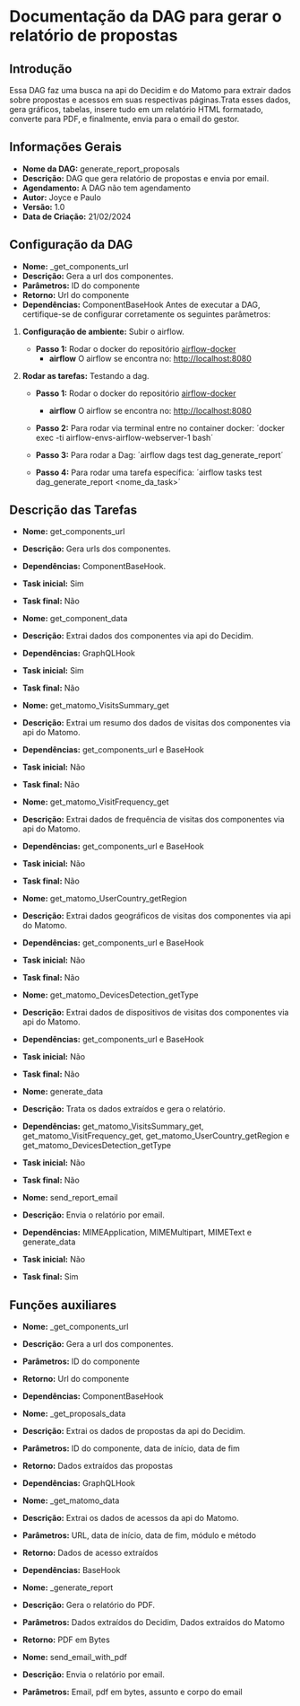 # Documentação da DAG para gerar o relatório de propostas

<!-- START doctoc generated TOC please keep comment here to allow auto update -->
<!-- DON'T EDIT THIS SECTION, INSTEAD RE-RUN doctoc TO UPDATE -->
<!-- END doctoc generated TOC please keep comment here to allow auto update -->

## Introdução

Essa DAG faz uma busca na api do Decidim e do Matomo para extrair dados sobre propostas e acessos em suas respectivas páginas.Trata esses dados, gera gráficos, tabelas, insere tudo em um relatório HTML formatado, converte para PDF, e finalmente, envia para o email do gestor.

## Informações Gerais

- **Nome da DAG:** generate_report_proposals
- **Descrição:** DAG que gera relatório de propostas e envia por email.
- **Agendamento:** A DAG não tem agendamento
- **Autor:** Joyce e Paulo
- **Versão:** 1.0
- **Data de Criação:** 21/02/2024

## Configuração da DAG

- **Nome:** _get_components_url
- **Descrição:** Gera a url dos componentes.
- **Parâmetros:** ID do componente
- **Retorno:** Url do componente
- **Dependências:** ComponentBaseHook
Antes de executar a DAG, certifique-se de configurar corretamente os seguintes parâmetros:

1. **Configuração de ambiente:** Subir o airflow.
    - **Passo 1:** Rodar o docker do repositório [airflow-docker](https://gitlab.com/lappis-unb/decidimbr/airflow-docker)
        - **airflow** O airflow se encontra no: <http://localhost:8080>

2. **Rodar as tarefas:** Testando a dag.
    - **Passo 1:** Rodar o docker do repositório [airflow-docker](https://gitlab.com/lappis-unb/decidimbr/airflow-docker)
        - **airflow** O airflow se encontra no: <http://localhost:8080>

    - **Passo 2:** Para rodar via terminal entre no container docker: ´docker exec -ti airflow-envs-airflow-webserver-1 bash´

    - **Passo 3:** Para rodar a Dag: ´airflow dags test dag_generate_report´

    - **Passo 4:** Para rodar uma tarefa específica: ´airflow tasks test dag_generate_report <nome_da_task>´

## Descrição das Tarefas

- **Nome:** get_components_url
- **Descrição:** Gera urls dos componentes.
- **Dependências:** ComponentBaseHook.
- **Task inicial:** Sim
- **Task final:** Não

- **Nome:** get_component_data
- **Descrição:** Extrai dados dos componentes via api do Decidim.
- **Dependências:** GraphQLHook
- **Task inicial:** Sim
- **Task final:** Não

- **Nome:** get_matomo_VisitsSummary_get
- **Descrição:** Extrai um resumo dos dados de visitas dos componentes via api do Matomo.
- **Dependências:** get_components_url e BaseHook
- **Task inicial:** Não
- **Task final:** Não

- **Nome:** get_matomo_VisitFrequency_get
- **Descrição:** Extrai dados de frequência de visitas dos componentes via api do Matomo.
- **Dependências:** get_components_url e BaseHook
- **Task inicial:** Não
- **Task final:** Não

- **Nome:** get_matomo_UserCountry_getRegion
- **Descrição:** Extrai dados geográficos de visitas dos componentes via api do Matomo.
- **Dependências:** get_components_url e BaseHook
- **Task inicial:** Não
- **Task final:** Não

- **Nome:** get_matomo_DevicesDetection_getType
- **Descrição:** Extrai dados de dispositivos de visitas dos componentes via api do Matomo.
- **Dependências:** get_components_url e BaseHook
- **Task inicial:** Não
- **Task final:** Não

- **Nome:** generate_data
- **Descrição:** Trata os dados extraídos e gera o relatório.
- **Dependências:** get_matomo_VisitsSummary_get, get_matomo_VisitFrequency_get, get_matomo_UserCountry_getRegion e get_matomo_DevicesDetection_getType
- **Task inicial:** Não
- **Task final:** Não

- **Nome:** send_report_email
- **Descrição:**  Envia o relatório por email.
- **Dependências:** MIMEApplication, MIMEMultipart, MIMEText e generate_data
- **Task inicial:** Não
- **Task final:** Sim

## Funções auxiliares

- **Nome:** _get_components_url
- **Descrição:** Gera a url dos componentes.
- **Parâmetros:** ID do componente
- **Retorno:** Url do componente
- **Dependências:** ComponentBaseHook

- **Nome:** _get_proposals_data
- **Descrição:** Extrai os dados de propostas da api do Decidim.
- **Parâmetros:** ID do componente, data de início, data de fim
- **Retorno:** Dados extraídos das propostas
- **Dependências:** GraphQLHook

- **Nome:** _get_matomo_data
- **Descrição:** Extrai os dados de acessos da api do Matomo.
- **Parâmetros:**  URL, data de início, data de fim, módulo e método
- **Retorno:** Dados de acesso extraídos
- **Dependências:** BaseHook

- **Nome:** _generate_report
- **Descrição:** Gera o relatório do PDF.
- **Parâmetros:**  Dados extraídos do Decidim, Dados extraídos do Matomo
- **Retorno:** PDF em Bytes

- **Nome:** send_email_with_pdf
- **Descrição:** Envia o relatório por email.
- **Parâmetros:**  Email, pdf em bytes, assunto e corpo do email
